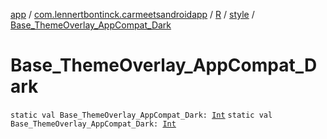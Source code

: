 [app](../../../index.md) / [com.lennertbontinck.carmeetsandroidapp](../../index.md) / [R](../index.md) / [style](index.md) / [Base_ThemeOverlay_AppCompat_Dark](./-base_-theme-overlay_-app-compat_-dark.md)

# Base_ThemeOverlay_AppCompat_Dark

`static val Base_ThemeOverlay_AppCompat_Dark: `[`Int`](https://kotlinlang.org/api/latest/jvm/stdlib/kotlin/-int/index.html)
`static val Base_ThemeOverlay_AppCompat_Dark: `[`Int`](https://kotlinlang.org/api/latest/jvm/stdlib/kotlin/-int/index.html)